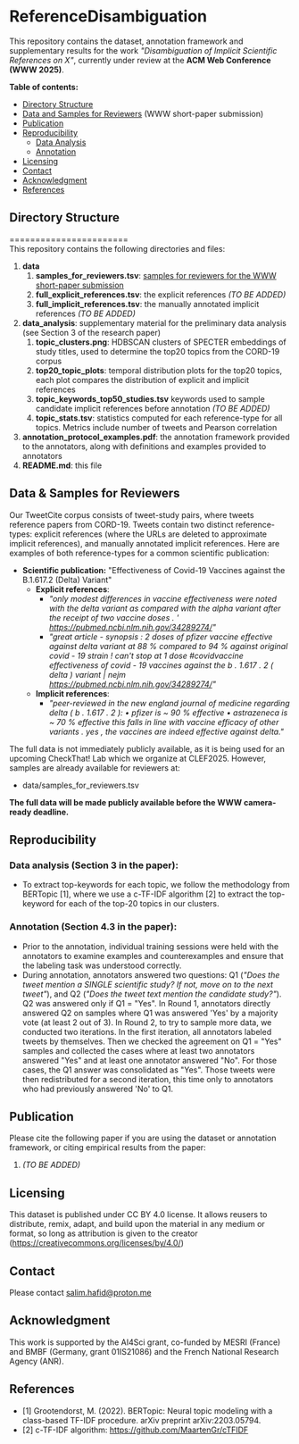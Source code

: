 # ReferenceDisambiguation

<!-- Short Introduction what this repo is about -->
This repository contains the dataset, annotation framework and supplementary results for the work *"Disambiguation of Implicit Scientific References on X"*, currently under review at the **ACM Web Conference (WWW 2025)**.

__Table of contents:__
- [Directory Structure](#directory-structure)
- [Data and Samples for Reviewers](#data-and-samples-for-reviewers) (WWW short-paper submission)
- [Publication](#publication)
- [Reproducibility](#reproducibility)
  - [Data Analysis](#analysis)
  - [Annotation](#annotation)
- [Licensing](#licensing)
- [Contact](#contact)
- [Acknowledgment](#acknowledgment)
- [References](#references)


## Directory Structure
=======================<br/>
This repository contains the following directories and files:

1. **data**
   1. **samples_for_reviewers.tsv**: <u>samples for reviewers for the WWW short-paper submission</u>
   3. **full_explicit_references.tsv**: the explicit references *(TO BE ADDED)*
   4. **full_implicit_references.tsv**: the manually annotated implicit references *(TO BE ADDED)*
3. **data_analysis**: supplementary material for the preliminary data analysis (see Section 3 of the research paper)
   1. **topic_clusters.png**: HDBSCAN clusters of SPECTER embeddings of study titles, used to determine the top20 topics from the CORD-19 corpus
   2. **top20_topic_plots**: temporal distribution plots for the top20 topics, each plot compares the distribution of explicit and implicit references 
   3. **topic_keywords_top50_studies.tsv** keywords used to sample candidate implicit references before annotation *(TO BE ADDED)*
   4. **topic_stats.tsv**: statistics computed for each reference-type for all topics. Metrics include number of tweets and Pearson correlation
4. **annotation_protocol_examples.pdf**: the annotation framework provided to the annotators, along with definitions and examples provided to annotators
9. **README.md**: this file

## Data & Samples for Reviewers
Our TweetCite corpus consists of tweet-study pairs, where tweets reference papers from CORD-19. Tweets contain two distinct reference-types: explicit references (where the URLs are deleted to approximate implicit references), and manually annotated implicit references. Here are examples of both reference-types for a common scientific publication:
- **Scientific publication:** "Effectiveness of Covid-19 Vaccines against the B.1.617.2 (Delta) Variant"
    - **Explicit references**:
        - *"only modest differences in vaccine effectiveness were noted with the delta variant as compared with the alpha variant after the receipt of two vaccine doses . ' https://pubmed.ncbi.nlm.nih.gov/34289274/"*
        - *"great article - synopsis : 2 doses of pfizer vaccine effective against delta variant at 88 % compared to 94 % against original covid - 19 strain ! can't stop at 1 dose #covidvaccine effectiveness of covid - 19 vaccines against the b . 1.617 . 2 ( delta ) variant | nejm https://pubmed.ncbi.nlm.nih.gov/34289274/"*
    - **Implicit references**:
        - *"peer-reviewed in the new england journal of medicine regarding delta ( b . 1.617 . 2 ): • pfizer is ~ 90 % effective • astrazeneca is ~ 70 % effective this falls in line with vaccine efficacy of other variants . yes , the vaccines are indeed effective against delta."*

The full data is not immediately publicly available, as it is being used for an upcoming CheckThat! Lab which we organize at CLEF2025. However, samples are already available for reviewers at:
- data/samples_for_reviewers.tsv

**The full data will be made publicly available before the WWW camera-ready deadline.**

## Reproducibility
### Data analysis (Section 3 in the paper): 
- To extract top-keywords for each topic, we follow the methodology from BERTopic [1], where we use a c-TF-IDF algorithm [2] to extract the top-keyword for each of the top-20 topics in our clusters.
### Annotation (Section 4.3 in the paper): 
- Prior to the annotation, individual training sessions were held with the annotators to examine examples and counterexamples and ensure that the labeling task was understood correctly.
- During annotation, annotators answered two questions: Q1 (*"Does the tweet mention a SINGLE scientific study? If not, move on to the next tweet"*), and Q2 (*"Does the tweet text mention the candidate study?"*). Q2 was answered only if Q1 = "Yes". In Round 1, annotators directly answered Q2 on samples where Q1 was answered 'Yes' by a majority vote (at least 2 out of 3). In Round 2, to try to sample more data, we conducted two iterations.  In the first iteration, all annotators labeled tweets by themselves. Then we checked the agreement on Q1 = "Yes" samples and collected the cases where at least two annotators answered "Yes" and at least one annotator answered "No". For those cases, the Q1 answer was consolidated as "Yes". Those tweets were then redistributed for a second iteration, this time only to annotators who had previously answered 'No' to Q1.


## Publication
<!-- TODO: Update with correct information once we uploaded the paper somewhere -->
Please cite the following paper if you are using the dataset or annotation framework, or citing empirical results from the paper:

1. *(TO BE ADDED)*

## Licensing
This dataset is published under CC BY 4.0 license. It allows reusers to distribute, remix, adapt, and build upon the material in any medium or format, so long as attribution is given to the creator (https://creativecommons.org/licenses/by/4.0/)

## Contact
Please contact salim.hafid@proton.me

## Acknowledgment
<!-- TODO: Update with french grant number -->
This work is supported by the AI4Sci grant, co-funded by MESRI (France) and BMBF (Germany, grant 01IS21086) and the French National Research Agency (ANR).

## References
- [1] Grootendorst, M. (2022). BERTopic: Neural topic modeling with a class-based TF-IDF procedure. arXiv preprint arXiv:2203.05794.
- [2] c-TF-IDF algorithm: https://github.com/MaartenGr/cTFIDF
